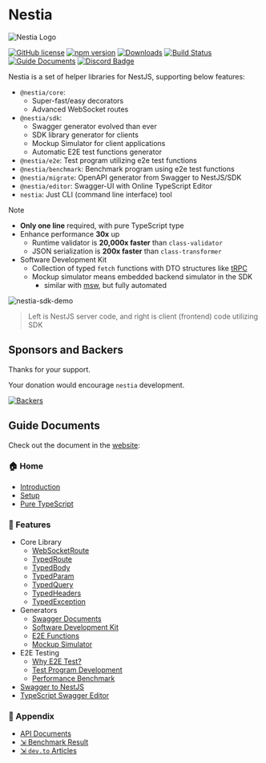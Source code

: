 # Nestia
![Nestia Logo](https://nestia.io/logo.png)

[![GitHub license](https://img.shields.io/badge/license-MIT-blue.svg)](https://github.com/samchon/nestia/blob/master/LICENSE)
[![npm version](https://img.shields.io/npm/v/@nestia/sdk.svg)](https://www.npmjs.com/package/@nestia/sdk)
[![Downloads](https://img.shields.io/npm/dm/@nestia/sdk.svg)](https://www.npmjs.com/package/@nestia/sdk)
[![Build Status](https://github.com/samchon/nestia/workflows/build/badge.svg)](https://github.com/samchon/nestia/actions?query=workflow%3Abuild)
[![Guide Documents](https://img.shields.io/badge/guide-documents-forestgreen)](https://nestia.io/docs/)
[![Discord Badge](https://img.shields.io/badge/discord-NestJS/Nestia-d91965?style=flat&labelColor=5866f2&logo=discord&logoColor=white&link=https://discord.com/channels/520622812742811698/1197293125434093701)](https://discord.com/channels/520622812742811698/1181877086797967420)

Nestia is a set of helper libraries for NestJS, supporting below features:

  - `@nestia/core`:
    - Super-fast/easy decorators
    - Advanced WebSocket routes
  - `@nestia/sdk`:
    - Swagger generator evolved than ever
    - SDK library generator for clients
    - Mockup Simulator for client applications
    - Automatic E2E test functions generator
  - `@nestia/e2e`: Test program utilizing e2e test functions
  - `@nestia/benchmark`: Benchmark program using e2e test functions
  - `@nestia/migrate`: OpenAPI generator from Swagger to NestJS/SDK
  - `@nestia/editor`: Swagger-UI with Online TypeScript Editor
  - `nestia`: Just CLI (command line interface) tool

> [!NOTE]
> 
> - **Only one line** required, with pure TypeScript type
> - Enhance performance **30x** up
>   - Runtime validator is **20,000x faster** than `class-validator`
>   - JSON serialization is **200x faster** than `class-transformer`
> - Software Development Kit
>   - Collection of typed `fetch` functions with DTO structures like [tRPC](https://trpc.io/)
>   - Mockup simulator means embedded backend simulator in the SDK
>     - similar with [msw](https://mswjs.io/), but fully automated

![nestia-sdk-demo](https://user-images.githubusercontent.com/13158709/215004990-368c589d-7101-404e-b81b-fbc936382f05.gif)

> Left is NestJS server code, and right is client (frontend) code utilizing SDK




## Sponsors and Backers
Thanks for your support.

Your donation would encourage `nestia` development.

[![Backers](https://opencollective.com/nestia/backers.svg?avatarHeight=75&width=600)](https://opencollective.com/nestia)




## Guide Documents
Check out the document in the [website](https://nestia.io/docs/):

### 🏠 Home
  - [Introduction](https://nestia.io/docs/)
  - [Setup](https://nestia.io/docs/setup/)
  - [Pure TypeScript](https://nestia.io/docs/pure)

### 📖 Features
  - Core Library
    - [WebSocketRoute](https://nestia.io/docs/core/WebSocketRoute)
    - [TypedRoute](https://nestia.io/docs/core/TypedRoute/)
    - [TypedBody](https://nestia.io/docs/core/TypedBody/)
    - [TypedParam](https://nestia.io/docs/core/TypedParam/)
    - [TypedQuery](https://nestia.io/docs/core/TypedQuery/)
    - [TypedHeaders](https://nestia.io/docs/core/TypedHeaders/)
    - [TypedException](https://nestia.io/docs/core/TypedException/)
  - Generators
    - [Swagger Documents](https://nestia.io/docs/sdk/swagger/)
    - [Software Development Kit](https://nestia.io/docs/sdk/sdk/)
    - [E2E Functions](https://nestia.io/docs/sdk/e2e/)
    - [Mockup Simulator](https://nestia.io/docs/sdk/simulator/)
  - E2E Testing
    - [Why E2E Test?](https://nestia.io/docs/e2e/why/)
    - [Test Program Development](https://nestia.io/docs/e2e/development/)
    - [Performance Benchmark](https://nestia.io/docs/e2e/benchmark/)
  - [Swagger to NestJS](https://nestia.io/docs/migrate/)
  - [TypeScript Swagger Editor](https://nestia.io/docs/editor/)

### 🔗 Appendix
  - [API Documents](https://nestia.io/api)
  - [⇲ Benchmark Result](https://github.com/samchon/nestia/tree/master/benchmark/results/11th%20Gen%20Intel(R)%20Core(TM)%20i5-1135G7%20%40%202.40GHz)
  - [⇲ `dev.to` Articles](https://dev.to/samchon/series/22751)
